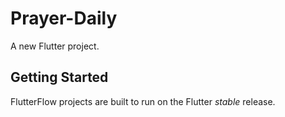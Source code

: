 # Prayer-Daily

A new Flutter project.

## Getting Started

FlutterFlow projects are built to run on the Flutter _stable_ release.
